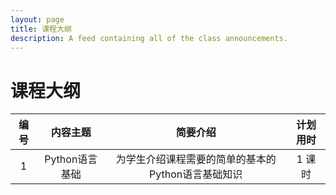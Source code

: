 ```yaml
---
layout: page
title: 课程大纲
description: A feed containing all of the class announcements.
---
```


# 课程大纲

| 编号  |    内容主题    |             简要介绍             | 计划用时 |
|:---:|:----------:|:----------------------------:|:----:|
|  1  | Python语言基础 | 为学生介绍课程需要的简单的基本的Python语言基础知识 | 1 课时 |
